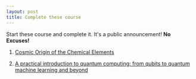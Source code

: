 ```yaml
---
layout: post
title: Complete these course
---
```


Start these course and complete it. It's a public announcement! **No Excuses!**

1. [Cosmic Origin of the Chemical Elements](https://ocw.mit.edu/resources/res-8-007-cosmic-origin-of-the-chemical-elements-fall-2019/)


2. [A practical introduction to quantum computing: from qubits to quantum machine learning and beyond](https://home.cern/events/webcasts/practical-introduction-quantum-computing-qubits-quantum-machine-learning-and-0)
